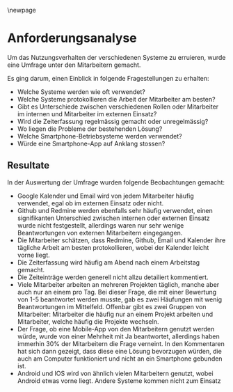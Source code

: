 \newpage

# Anforderungsanalyse

Um das Nutzungsverhalten der verschiedenen Systeme zu erruieren, wurde eine Umfrage unter den Mitarbeitern gemacht.

Es ging darum, einen Einblick in folgende Fragestellungen zu erhalten:

-	Welche Systeme werden wie oft verwendet?
-	Welche Systeme protokollieren die Arbeit der Mitarbeiter am besten?
-	Gibt es Unterschiede zwischen verschiedenen Rollen oder Mitarbeiter im internen und Mitarbeiter im externen Einsatz?
-	Wird die Zeiterfassung regelmässig gemacht oder unregelmässig?
-	Wo liegen die Probleme der bestehenden Lösung?
-	Welche Smartphone-Betriebsysteme werden verwendet?
-	Würde eine Smartphone-App auf Anklang stossen?

## Resultate

In der Auswertung der Umfrage wurden folgende Beobachtungen gemacht:

-	Google Kalender und Email wird von jedem Mitarbeiter häufig verwendet, egal ob im externen Einsatz oder nicht.
-	Github und Redmine werden ebenfalls sehr häufig verwendet, einen signifikanten Unterschied zwischen internen oder externen Einsatz wurde nicht festgestellt, allerdings waren nur sehr wenige Beantwortungen von externen Mitarbeitern eingegangen.
-	Die Mitarbeiter schätzen, dass Redmine, Github, Email und Kalender ihre tägliche Arbeit am besten protokollieren, wobei der Kalender leicht vorne liegt.
-	Die Zeiterfassung wird häufig am Abend nach einem Arbeitstag gemacht.
-	Die Zeiteinträge werden generell nicht allzu detailiert kommentiert.
-	Viele Mitarbeiter arbeiten an mehreren Projekten täglich, manche aber auch nur an einem pro Tag. Bei dieser Frage, die mit einer Bewertung von 1-5 beantwortet werden musste, gab es zwei Häufungen mit wenig Beantwortungen im Mittelfeld. Offenbar gibt es zwei Gruppen von Mitarbeiter: Mitarbeiter die häufig nur an einem Projekt arbeiten und Mitarbeiter, welche häufig die Projekte wechseln.
-	Der Frage, ob eine Mobile-App von den Mitarbeitern genutzt werden würde, wurde von einer Mehrheit mit Ja beantwortet, allerdings haben immerhin 30% der Mitarbeitern die Frage verneint. In den Kommentaren hat sich dann gezeigt, dass diese eine Lösung bevorzugen würden, die auch am Computer funktioniert und nicht an ein Smartphone gebunden ist.
-	Android und IOS wird von ähnlich vielen Mitarbeitern genutzt, wobei Android etwas vorne liegt. Andere Systeme kommen nicht zum Einsatz
